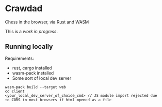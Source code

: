# Crawdad

Chess in the browser, via Rust and WASM

This is a _work in progress_.

## Running locally

Requirements:
* rust, cargo installed
* wasm-pack installed
* Some sort of local dev server

```
wasm-pack build --target web
cd client
<your_local_dev_server_of_choice_cmd> // JS module import rejected due to CORS in most browsers if html opened as a file
```

